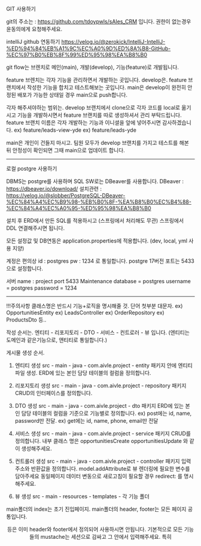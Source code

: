 GIT 사용하기

git의 주소는 : https://github.com/tdoypwls/sAIes_CRM 입니다.
권한이 없는경우 윤동의에게 요청해주세요.

intelliJ github 연동하기
https://velog.io/@zerokick/IntelliJ-IntelliJ-%ED%94%84%EB%A1%9C%EC%A0%9D%ED%8A%B8-GitHub-%EC%97%B0%EB%8F%99%ED%95%98%EA%B8%B0


git flow는 브렌치로 메인(main), 개발(develop), 기능(feature)로 개발됩니다.

feature 브렌치는 각자 기능을 관리하면서 개발하는 곳입니다.
develop은. feature 브랜치에서 작성한 기능을 합치고 테스트해보는 곳입니다.
main은 develop이 완전히 안정된 배포가 가능한 상태일 경우 main으로 push합니다.

각자 해주셔야하는 범위는.  develop 브랜치에서 clone으로 각자 코드를 local로 옮기시고
기능을 개발하시면서 feature 브랜치를 따로 생성하셔서 관리 부탁드립니다.
feature 브랜치 이름은 각자 개발하는 기능과 이니셜을 앞에 넣어주시면 감사하겠습니다.
ex) feature/leads-view-yde
ex) feature/leads-yde

main은 개인이 건들지 마시고. 
팀원 모두가 develop 브랜치를 가지고 테스트를 해본 뒤 안정성이 확인되면 그때 main으로 업데이트 합니다.


----------------------------------------------------------------------------------------------------------------

로컬 postgre 사용하기

DBMS는 postgre를 사용하며
SQL SW로는 DBeaver를 사용합니다.
DBeaver : https://dbeaver.io/download/
설치관련 : https://velog.io/@slobber/PostgreSQL-DBeaver-%EC%84%A4%EC%B9%98-%EB%B0%8F-%EA%B8%B0%EC%B4%88-%EC%84%A4%EC%A0%95-%ED%95%98%EA%B8%B0

설치 후 ERD에서 만든 SQL를 적용하시고 (스프링에서 처리해도 무관)
스프링에서 DDL 연결해주시면 됩니다.

모든 설정값 및 DB연동은
application.properties에 적용합니다. (dev, local, yml 사용 지양)

계정은 편의상 id : postgres pw : 1234 로 통일합니다.
postgre 17버전 포트는 5433으로 설정합니다.

서버 name : project
port 5433
Maintenance database = postgres
username = postgres
password = 1234

-----------------------------------------------------------------------------------------------------------------

!!!주의사항
클래스명은 반드시 기능+로직을 명시해줄 것.  단어 첫부분 대문자. 
ex) OpportunitiesEntity
ex) LeadsController
ex) OrderRepository
ex) ProductsDto 
등..

작성 순서는.  엔티티 - 리포지토리 - DTO - 서비스 - 컨트로러 - 뷰 입니다.
(엔티티는 도메인과 같은기능으로, 앤티티로 통일합니다.)



게시물 생성 순서.

1. 엔티티 생성 
src - main - java - com.aivle.project - entity 패키지 안에 엔티티 파일 생성.
ERD에 있는 본인 담당 테이블의 컬럼을 정의합니다.

2. 리포지토리 생성
src - main - java - com.aivle.project - repository 패키지
CRUD의 인터페이스를 정의합니다.

3. DTO 생성
src - main - java - com.aivle.project - dto 패키지
ERD에 있는 본인 담당 테이블의 컬럼을 기준으로 기능별로 정의합니다.
ex) post에는 id, name, password만 전달.
ex) get에는 id, name, phone, email만 전달

4. 서비스 생성
src - main - java - com.aivle.project - service 패키지
CRUD를 정의합니다.
내부 클래스 명은 
opportunitiesCreate
opportunitiesUpdate
와 같이 생성해주세요.

5. 컨트롤러 생성
src - main - java - com.aivle.project - controller 패키지
입력 주소와 반환값을 정의합니다.
model.addAttribute로 뷰 렌더링에 필요한 변수를 담아주세요
동일페이지 데이터 변동으로 새로고침이 필요할 경우 redirect: 를 명시해주세요.


6. 뷰 생성
src - main - resources - templates - 각 기능 폴더

main폴더의 index는 초기 진입페이지.  main폴더의 header, footer는 모든 페이지 공통입니다.

<head><header><body><html>등은 이미 header와 footer에서 정의되어 사용하시면 안됩니다.
기본적으로 모든 기능들의 mustache는 세션으로 감싸고 그 안에서 입력해주세요.
특히 <style>이나 <script>를 삽입하셔야 한다면 꼭 작업 페이지의 세션태그 안에서 넣어주세요.
세션태그 밖에 넣으면 header와 충돌합니다.

